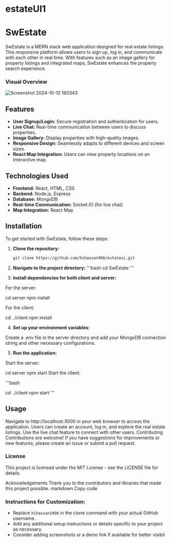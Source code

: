 # estateUI1

# SwEstate

SwEstate is a MERN stack web application designed for real estate listings. This responsive platform allows users to sign up, log in, and communicate with each other in real time. With features such as an image gallery for property listings and integrated maps, SwEstate enhances the property search experience.
### Visual Overview
![Screenshot 2024-10-12 160343](https://github.com/user-attachments/assets/7a9f35ee-6dde-42ca-9e56-df3d0d7e54e6)


## Features

- **User Signup/Login:** Secure registration and authentication for users.
- **Live Chat:** Real-time communication between users to discuss properties.
- **Image Gallery:** Display properties with high-quality images.
- **Responsive Design:** Seamlessly adapts to different devices and screen sizes.
- **React Map Integration:** Users can view property locations on an interactive map.

## Technologies Used

- **Frontend:** React, HTML, CSS
- **Backend:** Node.js, Express
- **Database:** MongoDB
- **Real-time Communication:** Socket.IO (for live chat)
- **Map Integration:** React Map

## Installation

To get started with SwEstate, follow these steps:

1. **Clone the repository:**

   ```bash
   git clone https://github.com/hihassan998/estateui.git
   ```

2. **Navigate to the project directory:**
'''bash
cd SwEstate
'''

3. **Install dependencies for both client and server:**

For the server:

cd server
npm install

For the client:

cd ../client
npm install


4. **Set up your environment variables:**

Create a .env file in the server directory and add your MongoDB connection string and other necessary configurations.

5. **Run the application:**

Start the server:

cd server
npm start
Start the client:

'''bash

cd ../client
npm start
'''
## Usage
Navigate to http://localhost:3000 in your web browser to access the application.
Users can create an account, log in, and explore the real estate listings.
Use the live chat feature to connect with other users.
Contributing
Contributions are welcome! If you have suggestions for improvements or new features, please create an issue or submit a pull request.

### License
This project is licensed under the MIT License - see the LICENSE file for details.

Acknowledgements
Thank you to the contributors and libraries that made this project possible.
markdown
Copy code

### Instructions for Customization:
- Replace `hihassan1998` in the clone command with your actual GitHub username.
- Add any additional setup instructions or details specific to your project as necessary.
- Consider adding screenshots or a demo link if available for better visibil
